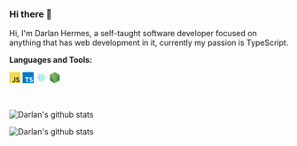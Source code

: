 ### Hi there 👋

Hi, I'm Darlan Hermes, a self-taught software developer focused on anything that has web development in it, currently my passion is TypeScript.

**Languages and Tools:**  

<code><img height="20" src="https://raw.githubusercontent.com/github/explore/80688e429a7d4ef2fca1e82350fe8e3517d3494d/topics/javascript/javascript.png"></code>
<code><img height="20" src="https://raw.githubusercontent.com/github/explore/80688e429a7d4ef2fca1e82350fe8e3517d3494d/topics/typescript/typescript.png"></code>
<code><img height="20" src="https://raw.githubusercontent.com/github/explore/80688e429a7d4ef2fca1e82350fe8e3517d3494d/topics/react/react.png"></code>
<code><img height="20" src="https://raw.githubusercontent.com/github/explore/80688e429a7d4ef2fca1e82350fe8e3517d3494d/topics/nodejs/nodejs.png"></code>

<br/>

![Darlan's github stats](https://github-readme-stats.vercel.app/api/top-langs/?username=darlanhms&layout=compact&theme=tokyonight)


![Darlan's github stats](https://github-readme-stats.vercel.app/api?username=darlanhms&show_icons=true&theme=tokyonight&include_all_commits=true&layout=compact&count_private=true&hide_title=true)

